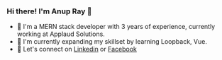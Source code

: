 ### Hi there! I'm Anup Ray 👋

- 🔭 I'm a MERN stack developer with 3 years of experience, currently working at Applaud Solutions.
- 🌱 I'm currently expanding my skillset by learning Loopback, Vue.
- 💬 Let's connect on [Linkedin](https://www.linkedin.com/in/anup-ray-445759185/) or [Facebook](https://www.facebook.com/anup.ray.56027)
